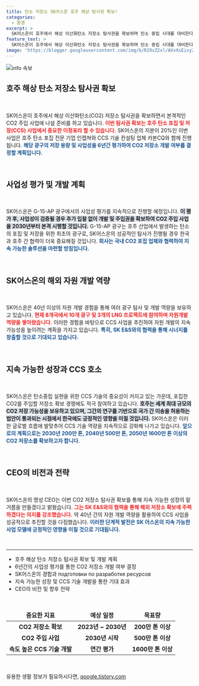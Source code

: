 ```yaml
---
title: 탄소 저장소 SK어스온 호주 해상 탐사권 확보!
categories:
  - 환경
excerpt: >
  SK어스온이 호주에서 해상 이산화탄소 저장소 탐사권을 확보하며 탄소 중립 시대를 대비한다. 향후 6년간 사업성 평가 후, 2030년부터 본격 CO2 주입 사업을 시작할 계획이다.
feature_text: >
  SK어스온이 호주에서 해상 이산화탄소 저장소 탐사권을 확보하며 탄소 중립 시대를 대비한다. 향후 6년간 사업성 평가 후, 2030년부터 본격 CO2 주입 사업을 시작할 계획이다.
image: 'https://blogger.googleusercontent.com/img/b/R29vZ2xl/AVvXsEixyZcFfHzMRdzZMjFBmAUKJYCLCGyLL1o632UiGVXcaFdKo_bkvkuCioo0uUKlGfBVcT3P84aROyZIXSBEx3Aw5nCQ3pTgDom1WDC4m8eifvWiAmWEEVb4x6G_l8C0QH225ldMjyaFvpxGEBGNO37VmDTDMHGhJPq73UglMfDca1-0aw/s1600/blogspot.png'
---
```


<p><img src="https://blogger.googleusercontent.com/img/b/R29vZ2xl/AVvXsEixyZcFfHzMRdzZMjFBmAUKJYCLCGyLL1o632UiGVXcaFdKo_bkvkuCioo0uUKlGfBVcT3P84aROyZIXSBEx3Aw5nCQ3pTgDom1WDC4m8eifvWiAmWEEVb4x6G_l8C0QH225ldMjyaFvpxGEBGNO37VmDTDMHGhJPq73UglMfDca1-0aw/s1600/blogspot.png" alt="info 속보" /></p>

<h2 data-ke-size="size26">호주 해상 탄소 저장소 탐사권 확보</h2>

<p data-ke-size="size16">&nbsp;</p>

<p>SK어스온이 호주에서 해상 이산화탄소(CO2) 저장소 탐사권을 확보하면서 본격적인 CO2 주입 사업에 나설 준비를 하고 있습니다. <b><span style="color: #ee2323;">이번 탐사권 확보는 호주 탄소 포집 및 저장(CCS) 사업에서 중요한 이정표라 할 수 있습니다.</span></b> SK어스온의 지분이 20%인 이번 사업은 호주 탄소 포집 전문 기업 인캡쳐와 CCS 기술 컨설팅 업체 카본CQ와 함께 진행됩니다. <b><span style="color: #1a5490;">해당 광구의 저장 용량 및 사업성을 6년간 평가하여 CO2 저장소 개발 여부를 결정할 계획입니다.</span></b> </p>

<p data-ke-size="size16">&nbsp;</p>

<h2 data-ke-size="size26">사업성 평가 및 개발 계획</h2>

<p data-ke-size="size16">&nbsp;</p>

<p>SK어스온은 G-15-AP 광구에서의 사업성 평가를 지속적으로 진행할 예정입니다. <b><span style="background-color: #21538527;">이 평가 후, 사업성이 검증될 경우 추가 입찰 없이 개발 및 주입권을 확보하여 CO2 주입 사업을 2030년부터 본격 시행할 것입니다.</span></b> G-15-AP 광구는 호주 산업에서 발생하는 탄소의 포집 및 저장을 위한 최초의 광구로, SK어스온의 성공적인 탐사가 진행될 경우 한국과 호주 간 협력이 더욱 중요해질 것입니다. <b><span style="color: #1a5490;">회사는 국내 CO2 포집 업체와 협력하여 지속 가능한 솔루션을 마련할 방침입니다.</span></b></p>

<p data-ke-size="size16">&nbsp;</p>

<h2 data-ke-size="size26">SK어스온의 해외 자원 개발 역량</h2>

<p data-ke-size="size16">&nbsp;</p>

<p>SK어스온은 40년 이상의 자원 개발 경험을 통해 여러 광구 탐사 및 개발 역량을 보유하고 있습니다. <b><span style="color: #ee2323;">현재 8개국에서 10개 광구 및 3개의 LNG 프로젝트에 참여하며 자원개발 역량을 쌓아왔습니다.</span></b> 이러한 경험을 바탕으로 CCS 사업을 추진하여 자원 개발의 지속 가능성을 높이려는 계획을 가지고 있습니다. <b><span style="color: #1a5490;">특히, SK E&amp;S와의 협력을 통해 시너지를 창출할 것으로 기대되고 있습니다.</span></b></p>

<p data-ke-size="size16">&nbsp;</p>

<h2 data-ke-size="size26">지속 가능한 성장과 CCS 호소</h2>

<p data-ke-size="size16">&nbsp;</p>

<p>SK어스온은 탄소중립 실현을 위한 CCS 기술의 중요성이 커지고 있는 가운데, 포집한 CO2를 주입할 저장소 확보 경쟁에도 적극 참여하고 있습니다. <b><span style="background-color: #21538527;">호주는 세계 최대 규모의 CO2 저장 가능성을 보유하고 있으며, 그간의 연구를 기반으로 국가 간 이송을 허용하는 법안이 통과되는 시점에서 한국에도 긍정적인 영향을 미칠 것입니다.</span></b> SK어스온은 이러한 글로벌 흐름에 발맞추어 CCS 기술 역량을 지속적으로 강화해 나가고 있습니다. <b><span style="color: #1a5490;">앞으로의 계획으로는 2030년 200만 톤, 2040년 500만 톤, 2050년 1600만 톤 이상의 CO2 저장소를 확보하고자 합니다.</span></b></p>

<p data-ke-size="size16">&nbsp;</p>

<h2 data-ke-size="size26">CEO의 비전과 전략</h2>

<p data-ke-size="size16">&nbsp;</p>

<p>SK어스온의 명성 CEO는 이번 CO2 저장소 탐사권 확보를 통해 지속 가능한 성장의 밑거름을 만들겠다고 밝혔습니다. <b><span style="color: #ee2323;">그는 SK E&amp;S와의 협력을 통해 해외 저장소 확보에 주력하겠다는 의지를 강조했습니다.</span></b> 약 40년 간의 자원 개발 역량을 활용하여 CCS 사업을 성공적으로 추진할 것을 다짐했습니다. <b><span style="color: #1a5490;">이러한 단계적 발전은 SK 어스온의 지속 가능한 사업 모델에 긍정적인 영향을 미칠 것으로 기대됩니다.</span></b></p>

<p data-ke-size="size16">&nbsp;</p>

<hr>

<ul>
  <li>호주 해상 탄소 저장소 탐사권 확보 및 개발 계획</li>
  <li>6년간의 사업성 평가를 통한 CO2 저장소 개발 여부 결정</li>
  <li>SK어스온의 경험과 подготовки по разработке ресурсов</li>
  <li>지속 가능한 성장 및 CCS 기술 개발을 통한 기대 효과</li>
  <li>CEO의 비전 및 향후 전략</li>
</ul>

<p data-ke-size="size16">&nbsp;</p>

<table style="width: 100%;">
  <thead>
    <tr>
      <td style="text-align: center; height: 17px;"><b>중요한 지표</b></td>
      <td style="text-align: center; height: 17px;"><b>예상 일정</b></td>
      <td style="text-align: center; height: 17px;"><b>목표량</b></td>
    </tr>
  </thead>
  <tbody>
    <tr>
      <td style="text-align: center; height: 17px;"><b>CO2 저장소 확보</b></td>
      <td style="text-align: center; height: 17px;"><b>2023년 ~ 2030년</b></td>
      <td style="text-align: center; height: 17px;"><b>200만 톤 이상</b></td>
    </tr>
    <tr>
      <td style="text-align: center; height: 17px;"><b>CO2 주입 사업</b></td>
      <td style="text-align: center; height: 17px;"><b>2030년 시작</b></td>
      <td style="text-align: center; height: 17px;"><b>500만 톤 이상</b></td>
    </tr>
    <tr>
      <td style="text-align: center; height: 17px;"><b>속도 높은 CCS 기술 개발</b></td>
      <td style="text-align: center; height: 17px;"><b>연간 평가</b></td>
      <td style="text-align: center; height: 17px;"><b>1600만 톤 이상</b></td>
    </tr>
  </tbody>
</table>

<p data-ke-size="size16">&nbsp;</p>
유용한 생활 정보가 필요하시다면, <a href="https://qoogle.tistory.com" rel="dofollow">qoogle.tistory.com</a>


